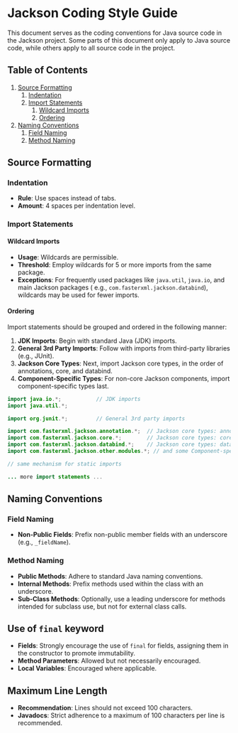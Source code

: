 # Jackson Coding Style Guide

This document serves as the coding conventions for Java source code in the Jackson project.
Some parts of this document only apply to Java source code, while others apply to all source code in the project.

## Table of Contents

1. [Source Formatting](#source-formatting)
    1. [Indentation](#indentation)
    2. [Import Statements](#import-statements)
        1. [Wildcard Imports](#wildcard-imports)
        2. [Ordering](#ordering)
2. [Naming Conventions](#naming-conventions)
    1. [Field Naming](#field-naming)
    2. [Method Naming](#method-naming)

## Source Formatting

### Indentation

- **Rule**: Use spaces instead of tabs.
- **Amount**: 4 spaces per indentation level.

### Import Statements

#### Wildcard Imports

- **Usage**: Wildcards are permissible.
- **Threshold**: Employ wildcards for 5 or more imports from the same package.
- **Exceptions**: For frequently used packages like `java.util`, `java.io`, and main Jackson packages (
  e.g., `com.fasterxml.jackson.databind`), wildcards may be used for fewer imports.

#### Ordering

Import statements should be grouped and ordered in the following manner:

1. **JDK Imports**: Begin with standard Java (JDK) imports.
2. **General 3rd Party Imports**: Follow with imports from third-party libraries (e.g., JUnit).
3. **Jackson Core Types**: Next, import Jackson core types, in the order of annotations, core, and databind.
4. **Component-Specific Types**: For non-core Jackson components, import component-specific types last.

```java
import java.io.*;           // JDK imports
import java.util.*;

import org.junit.*;         // General 3rd party imports

import com.fasterxml.jackson.annotation.*;  // Jackson core types: annotations
import com.fasterxml.jackson.core.*;        // Jackson core types: core
import com.fasterxml.jackson.databind.*;    // Jackson core types: databind
import com.fasterxml.jackson.other.modules.*; // and some Component-specific imports (if any)

// same mechanism for static imports

... more import statements ...
```

## Naming Conventions

### Field Naming

- **Non-Public Fields**: Prefix non-public member fields with an underscore (e.g., `_fieldName`).

### Method Naming

- **Public Methods**: Adhere to standard Java naming conventions.
- **Internal Methods**: Prefix methods used within the class with an underscore.
- **Sub-Class Methods**: Optionally, use a leading underscore for methods intended for subclass use, but not for
  external class calls.

## Use of `final` keyword

- **Fields**: Strongly encourage the use of `final` for fields, assigning them in the constructor to promote immutability.
- **Method Parameters**: Allowed but not necessarily encouraged.
- **Local Variables**: Encouraged where applicable.

## Maximum Line Length

- **Recommendation**: Lines should not exceed 100 characters.
- **Javadocs**: Strict adherence to a maximum of 100 characters per line is recommended.
